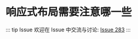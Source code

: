 # 响应式布局需要注意哪一些



::: tip Issue 
 欢迎在 Issue 中交流与讨论: [Issue 283](https://github.com/shfshanyue/Daily-Question/issues/283) 
:::



